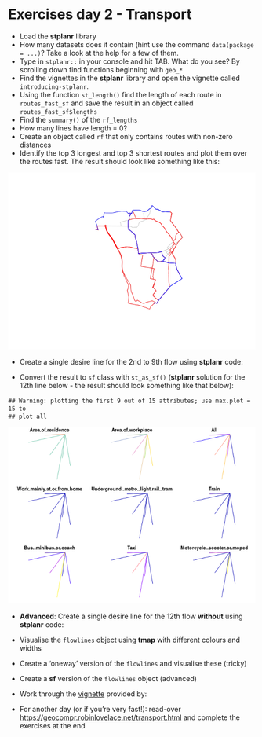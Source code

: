 
<!-- Note: edit the .Rmd file not the .md file -->

# Exercises day 2 - Transport

  - Load the **stplanr** library
  - How many datasets does it contain (hint use the command
    `data(package = ...)`? Take a look at the help for a few of them.
  - Type in `stplanr::` in your console and hit TAB. What do you see? By
    scrolling down find functions beginning with `geo_*`
  - Find the vignettes in the **stplanr** library and open the vignette
    called `introducing-stplanr`.
  - Using the function `st_length()` find the length of each route in
    `routes_fast_sf` and save the result in an object called
    `routes_fast_sf$lengths`
  - Find the `summary()` of the `rf_lengths`
  - How many lines have length = 0?
  - Create an object called `rf` that only contains routes with non-zero
    distances
  - Identify the top 3 longest and top 3 shortest routes and plot them
    over the routes fast. The result should look like something like
    this:

![](exercises3_files/figure-gfm/unnamed-chunk-3-1.png)<!-- -->

  - Create a single desire line for the 2nd to 9th flow using
    **stplanr** code:

  - Convert the result to `sf` class with `st_as_sf()` (**stplanr**
    solution for the 12th line below - the result should look something
    like that
    below):

<!-- end list -->

    ## Warning: plotting the first 9 out of 15 attributes; use max.plot = 15 to
    ## plot all

![](exercises3_files/figure-gfm/unnamed-chunk-5-1.png)<!-- -->

  - **Advanced**: Create a single desire line for the 12th flow
    **without** using **stplanr** code:

  - Visualise the `flowlines` object using **tmap** with different
    colours and widths

  - Create a ‘oneway’ version of the `flowlines` and visualise these
    (tricky)

  - Create a **sf** version of the `flowlines` object (advanced)

  - Work through the
    [vignette](https://cran.r-project.org/web/packages/stplanr/vignettes/introducing-stplanr.html)
    provided by:

  - For another day (or if you’re very fast\!): read-over
    <https://geocompr.robinlovelace.net/transport.html> and complete the
    exercises at the end
